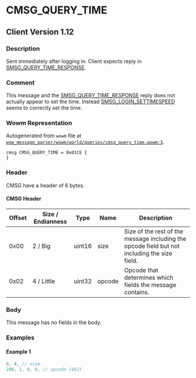 # CMSG_QUERY_TIME

## Client Version 1.12

### Description

Sent immediately after logging in. Client expects reply in [SMSG_QUERY_TIME_RESPONSE](./smsg_query_time_response.md).

### Comment

This message and the [SMSG_QUERY_TIME_RESPONSE](./smsg_query_time_response.md) reply does not actually appear to set the time. Instead [SMSG_LOGIN_SETTIMESPEED](./smsg_login_settimespeed.md) seems to correctly set the time.

### Wowm Representation

Autogenerated from `wowm` file at [`wow_message_parser/wowm/world/queries/cmsg_query_time.wowm:3`](https://github.com/gtker/wow_messages/tree/main/wow_message_parser/wowm/world/queries/cmsg_query_time.wowm#L3).
```rust,ignore
cmsg CMSG_QUERY_TIME = 0x01CE {
}
```
### Header

CMSG have a header of 6 bytes.

#### CMSG Header

| Offset | Size / Endianness | Type   | Name   | Description |
| ------ | ----------------- | ------ | ------ | ----------- |
| 0x00   | 2 / Big           | uint16 | size   | Size of the rest of the message including the opcode field but not including the size field.|
| 0x02   | 4 / Little        | uint32 | opcode | Opcode that determines which fields the message contains.|

### Body

This message has no fields in the body.

### Examples

#### Example 1

```c
0, 4, // size
206, 1, 0, 0, // opcode (462)
```
